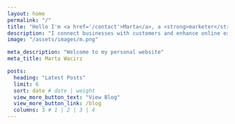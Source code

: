 ```yaml
---
layout: home
permalink: "/"
title: "Hello I'm <a href='/contact'>Marta</a>, a <strong>marketer</strong> and <em>designer</em>."
description: "I connect businesses with customers and enhance online experiences through improved website design. "
image: "/assets/images/m.png"

meta_description: "Welcome to my personal website"
meta_title: Marta Wacirz

posts:
  heading: "Latest Posts"
  limit: 6
  sort: date # date | weight
  view_more_button_text: "View Blog"
  view_more_button_link: /blog
  columns: 3 # 1 | 2 | 3 | 4
---
```

